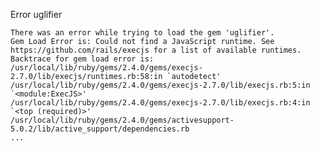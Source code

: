 Error uglifier	

	There was an error while trying to load the gem 'uglifier'.
	Gem Load Error is: Could not find a JavaScript runtime. See https://github.com/rails/execjs for a list of available runtimes.
	Backtrace for gem load error is:
	/usr/local/lib/ruby/gems/2.4.0/gems/execjs-2.7.0/lib/execjs/runtimes.rb:58:in `autodetect'
	/usr/local/lib/ruby/gems/2.4.0/gems/execjs-2.7.0/lib/execjs.rb:5:in `<module:ExecJS>'
	/usr/local/lib/ruby/gems/2.4.0/gems/execjs-2.7.0/lib/execjs.rb:4:in `<top (required)>'
	/usr/local/lib/ruby/gems/2.4.0/gems/activesupport-5.0.2/lib/active_support/dependencies.rb
	...